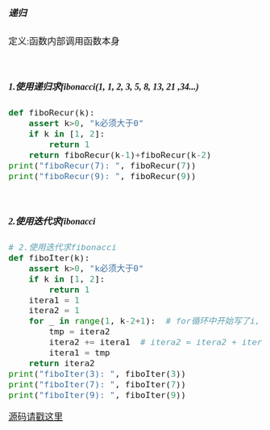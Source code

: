 <font size = 4 face = "黑体">

</br>

##### 递归
定义:函数内部调用函数本身


</br>

##### 1.使用递归求fibonacci(1, 1, 2, 3, 5, 8, 13, 21 ,34...)



```python
def fiboRecur(k):
    assert k>0, "k必须大于0"
    if k in [1, 2]:
        return 1
    return fiboRecur(k-1)+fiboRecur(k-2)
print("fiboRecur(7): ", fiboRecur(7))
print("fiboRecur(9): ", fiboRecur(9))
```

</br>

##### 2.使用迭代求fibonacci

```python
# 2.使用迭代求fibonacci
def fiboIter(k):
    assert k>0, "k必须大于0"
    if k in [1, 2]:
        return 1
    itera1 = 1
    itera2 = 1
    for _ in range(1, k-2+1):  # for循环中开始写了i, unused variable可用_代替
        tmp = itera2
        itera2 += itera1  # itera2 = itera2 + itera1
        itera1 = tmp
    return itera2
print("fiboIter(3): ", fiboIter(3))
print("fiboIter(7): ", fiboIter(7))
print("fiboIter(9): ", fiboIter(9))

```


[源码请戳这里](http://note.youdao.com/noteshare?id=c0dde759115b6276250412076228612e&sub=0C6124938CAB4FEBBFE234B46EA478A7)


</font>